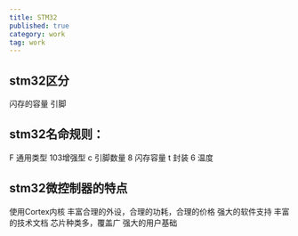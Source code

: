 ```yaml
---
title: STM32
published: true
category: work
tag: work
---
```


## stm32区分
闪存的容量
引脚

## stm32名命规则：
F 通用类型
103增强型
c 引脚数量
8 闪存容量
t 封装
6 温度

## stm32微控制器的特点
使用Cortex内核
丰富合理的外设，合理的功耗，合理的价格
强大的软件支持
丰富的技术文档
芯片种类多，覆盖广
强大的用户基础
